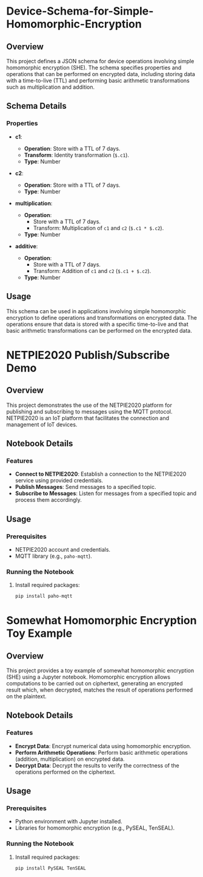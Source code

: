 # Device-Schema-for-Simple-Homomorphic-Encryption
## Overview

This project defines a JSON schema for device operations involving simple homomorphic encryption (SHE). The schema specifies properties and operations that can be performed on encrypted data, including storing data with a time-to-live (TTL) and performing basic arithmetic transformations such as multiplication and addition.

## Schema Details

### Properties

- **c1**: 
  - **Operation**: Store with a TTL of 7 days.
  - **Transform**: Identity transformation (`$.c1`).
  - **Type**: Number

- **c2**: 
  - **Operation**: Store with a TTL of 7 days.
  - **Type**: Number

- **multiplication**:
  - **Operation**: 
    - Store with a TTL of 7 days.
    - Transform: Multiplication of `c1` and `c2` (`$.c1 * $.c2`).
  - **Type**: Number

- **additive**:
  - **Operation**: 
    - Store with a TTL of 7 days.
    - Transform: Addition of `c1` and `c2` (`$.c1 + $.c2`).
  - **Type**: Number

## Usage

This schema can be used in applications involving simple homomorphic encryption to define operations and transformations on encrypted data. The operations ensure that data is stored with a specific time-to-live and that basic arithmetic transformations can be performed on the encrypted data.

# NETPIE2020 Publish/Subscribe Demo

## Overview

This project demonstrates the use of the NETPIE2020 platform for publishing and subscribing to messages using the MQTT protocol. NETPIE2020 is an IoT platform that facilitates the connection and management of IoT devices.

## Notebook Details

### Features

- **Connect to NETPIE2020**: Establish a connection to the NETPIE2020 service using provided credentials.
- **Publish Messages**: Send messages to a specified topic.
- **Subscribe to Messages**: Listen for messages from a specified topic and process them accordingly.

## Usage

### Prerequisites

- NETPIE2020 account and credentials.
- MQTT library (e.g., `paho-mqtt`).

### Running the Notebook

1. Install required packages:
   ```bash
   pip install paho-mqtt
# Somewhat Homomorphic Encryption Toy Example

## Overview

This project provides a toy example of somewhat homomorphic encryption (SHE) using a Jupyter notebook. Homomorphic encryption allows computations to be carried out on ciphertext, generating an encrypted result which, when decrypted, matches the result of operations performed on the plaintext.

## Notebook Details

### Features

- **Encrypt Data**: Encrypt numerical data using homomorphic encryption.
- **Perform Arithmetic Operations**: Perform basic arithmetic operations (addition, multiplication) on encrypted data.
- **Decrypt Data**: Decrypt the results to verify the correctness of the operations performed on the ciphertext.

## Usage

### Prerequisites

- Python environment with Jupyter installed.
- Libraries for homomorphic encryption (e.g., PySEAL, TenSEAL).

### Running the Notebook

1. Install required packages:
   ```bash
   pip install PySEAL TenSEAL
